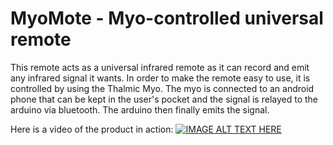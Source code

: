 MyoMote - Myo-controlled universal remote
=========================================

This remote acts as a universal infrared remote as it can record and emit any infrared signal it wants. In order to make the remote easy to use, it is controlled by using the Thalmic Myo. The myo is connected to an android phone that can be kept in the user's pocket and the signal is relayed to the arduino via bluetooth. The arduino then finally emits the signal.

Here is a video of the product in action:
[![IMAGE ALT TEXT HERE](http://img.youtube.com/vi/vdU4LQs4qpg/0.jpg)](http://www.youtube.com/watch?v=vdU4LQs4qpg)

